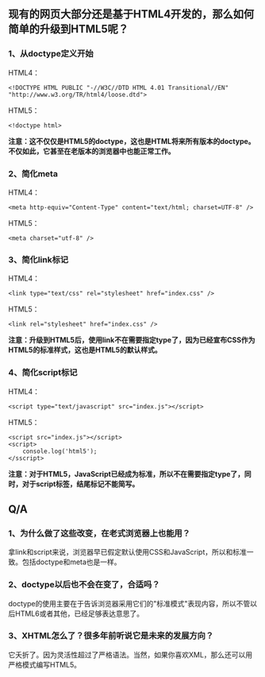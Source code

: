 ## 现有的网页大部分还是基于HTML4开发的，那么如何简单的升级到HTML5呢？

### 1、从doctype定义开始

HTML4：
	
	<!DOCTYPE HTML PUBLIC "-//W3C//DTD HTML 4.01 Transitional//EN" 
	"http://www.w3.org/TR/html4/loose.dtd">

HTML5：

	<!doctype html>

**注意：这不仅仅是HTML5的doctype，这也是HTML将来所有版本的doctype。不仅如此，它甚至在老版本的浏览器中也能正常工作。**

### 2、简化meta

HTML4：

	<meta http-equiv="Content-Type" content="text/html; charset=UTF-8" />

HTML5：

	<meta charset="utf-8" />

### 3、简化link标记

HTML4：

	<link type="text/css" rel="stylesheet" href="index.css" />

HTML5：

	<link rel="stylesheet" href="index.css" />

**注意：升级到HTML5后，使用link不在需要指定type了，因为已经宣布CSS作为HTML5的标准样式，这也是HTML5的默认样式。**


### 4、简化script标记

HTML4：

	<script type="text/javascript" src="index.js"></script>

HTML5：

	<script src="index.js"></script>
	<script>
		console.log('html5');
	</sscript>

**注意：对于HTML5，JavaScript已经成为标准，所以不在需要指定type了，同时，对于script标签，结尾标记不能简写。**

## Q/A

### 1、为什么做了这些改变，在老式浏览器上也能用？

拿link和script来说，浏览器早已假定默认使用CSS和JavaScript，所以和标准一致。包括doctype和meta也是一样。

### 2、doctype以后也不会在变了，合适吗？

doctype的使用主要在于告诉浏览器采用它们的"标准模式"表现内容，所以不管以后HTML6或者其他，<!doctype html>已经足够表达意思了。

### 3、XHTML怎么了？很多年前听说它是未来的发展方向？

它夭折了。因为灵活性超过了严格语法。当然，如果你喜欢XML，那么还可以用严格模式编写HTML5。


